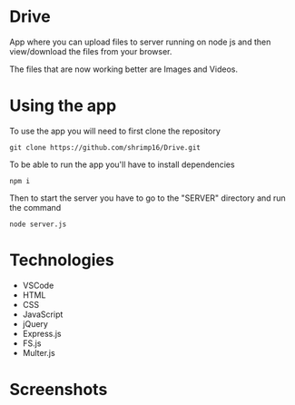 # Drive

App where you can upload files to server running on node js and then view/download the files from your browser.

The files that are now working better are Images and Videos.

# Using the app

To use the app you will need to first clone the repository

```
git clone https://github.com/shrimp16/Drive.git
```

To be able to run the app you'll have to install dependencies

```
npm i
```

Then to start the server you have to go to the "SERVER" directory and run the command

```
node server.js
```

# Technologies

- VSCode
- HTML
- CSS
- JavaScript
- jQuery
- Express.js
- FS.js
- Multer.js

# Screenshots

